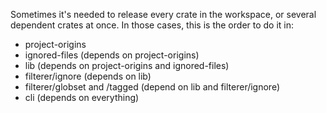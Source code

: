 Sometimes it's needed to release every crate in the workspace, or several dependent crates at once.
In those cases, this is the order to do it in:

- project-origins
- ignored-files (depends on project-origins)
- lib (depends on project-origins and ignored-files)
- filterer/ignore (depends on lib)
- filterer/globset and /tagged (depend on lib and filterer/ignore)
- cli (depends on everything)
